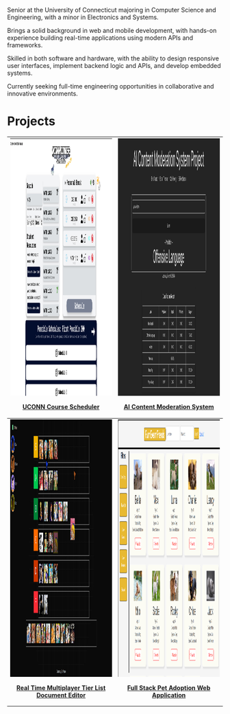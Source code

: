Senior at the University of Connecticut majoring in Computer Science and Engineering, with a minor in Electronics and Systems.

Brings a solid background in web and mobile development, with hands-on experience building real-time applications using modern APIs and frameworks.

Skilled in both software and hardware, with the ability to design responsive user interfaces, implement backend logic and APIs, and develop embedded systems.

Currently seeking full-time engineering opportunities in collaborative and innovative environments.


<h1>Projects</h1>


| <div align="center"><img src="images/UCONN-course-scheduler.jpg" width="600" height="600"><br/><p><a href="https://github.com/EricAsante3/UCONN-course-scheduler.git"><b>UCONN Course Scheduler</b></a></p></div> | <div align="center"><img src="images/ AI-Content-Moderation-System.jpg" width="600" height="600"><br/><p><a href="https://github.com/EricAsante3/AI-Content-Moderation-System.git"><b>AI Content Moderation System</b></a></p></div> |
| ------------------------------------------------------------------------------------------------ | -------------------------------------------------------------------------------------------- |
| <div align="center"><img src="images/Real-Time Multiplayer-Tier-List-Document-Editor.jpg" width="600" height="600"><br/><p><a href="https://github.com/EricAsante3/Real-Time-TierMaker.git"><b>Real Time Multiplayer Tier List Document Editor</b></a></p></div> | <div align="center"><img src="images/Full-Stack-Pet-Adoption-Web-Application.png" width="600" height="600"><br/><p><a href="https://github.com/EricAsante3/Full-Stack-Pet-Adoption-Web-Application-Project.git"><b>Full Stack Pet Adoption Web Application</b></a></p></div> |

